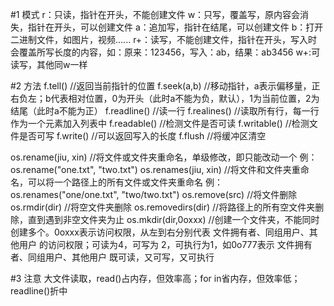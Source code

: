 #1 模式
r：只读，指针在开头，不能创建文件
w：只写，覆盖写，原内容会消失，指针在开头，可以创建文件
a：追加写，指针在结尾，可以创建文件
b：打开二进制文件，如图片，视频......
r+：读写，不能创建文件，指针在开头，写入时会覆盖所写长度的内容，如：原来：123456，写入：ab，结果：ab3456
w+:可读写，其他同w一样


#2 方法
f.tell()  //返回当前指针的位置
f.seek(a,b) //移动指针，a表示偏移量，正右负左；b代表相对位置，0为开头（此时a不能为负，默认），1为当前位置，2为结尾（此时a不能为正）
f.readline()  //读一行
f.realines()  //读取所有行，每一行作为一个元素加入列表中
f.readable()  //检测文件是否可读
f.writable()  //检测文件是否可写
f.write() //可以返回写入的长度
f.flush //将缓冲区清空

os.rename(jiu, xin) //将文件或文件夹重命名，单级修改，即只能改动一个
例：os.rename("one.txt", "two.txt")
os.renames(jiu, xin)  //将文件和文件夹重命名，可以将一个路径上的所有文件或文件夹重命名
例：os.renames("one/one.txt", "two/two.txt")
os.remove(src)  //将文件删除
os.rmdir(dir) //将空文件夹删除
os.removedirs(dir)  //将路径上的所有空文件夹删除，直到遇到非空文件夹为止
os.mkdir(dir,0oxxx) //创建一个文件夹，不能同时创建多个。0oxxx表示访问权限，从左到右分别代表 文件拥有者、同组用户、其他用户 的访问权限；可读为4，可写为                       2，可执行为1，如0o777表示 文件拥有者、同组用户、其他用户 既可读，又可写，又可执行


#3 注意
大文件读取，read()占内存，但效率高；for in省内存，但效率低；readline()折中
